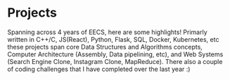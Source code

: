 # Projects 

Spanning across 4 years of EECS, here are some highlights! Primarly written in C++/C, JS(React), Python, Flask, SQL, Docker, Kubernetes, etc these projects span core Data Structures and Algorithms concepts, Computer Architecture (Assembly, Data pipelining, etc), and Web Systems (Search Engine Clone, Instagram Clone, MapReduce). There also a couple of coding challenges that I have completed over the last year :)
